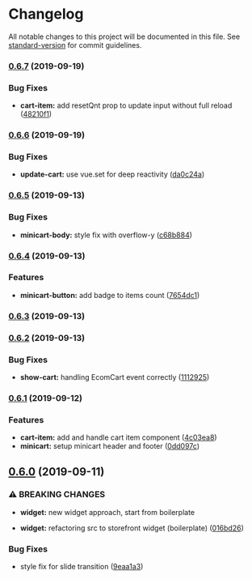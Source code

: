 # Changelog

All notable changes to this project will be documented in this file. See [standard-version](https://github.com/conventional-changelog/standard-version) for commit guidelines.

### [0.6.7](https://github.com/ecomclub/widget-minicart/compare/v0.6.6...v0.6.7) (2019-09-19)


### Bug Fixes

* **cart-item:** add resetQnt prop to update input without full reload ([48210f1](https://github.com/ecomclub/widget-minicart/commit/48210f1))

### [0.6.6](https://github.com/ecomclub/widget-minicart/compare/v0.6.5...v0.6.6) (2019-09-19)


### Bug Fixes

* **update-cart:** use vue.set for deep reactivity ([da0c24a](https://github.com/ecomclub/widget-minicart/commit/da0c24a))

### [0.6.5](https://github.com/ecomclub/widget-minicart/compare/v0.6.4...v0.6.5) (2019-09-13)


### Bug Fixes

* **minicart-body:** style fix with overflow-y ([c68b884](https://github.com/ecomclub/widget-minicart/commit/c68b884))

### [0.6.4](https://github.com/ecomclub/widget-minicart/compare/v0.6.3...v0.6.4) (2019-09-13)


### Features

* **minicart-button:** add badge to items count ([7654dc1](https://github.com/ecomclub/widget-minicart/commit/7654dc1))

### [0.6.3](https://github.com/ecomclub/widget-minicart/compare/v0.6.2...v0.6.3) (2019-09-13)

### [0.6.2](https://github.com/ecomclub/widget-minicart/compare/v0.6.1...v0.6.2) (2019-09-13)


### Bug Fixes

* **show-cart:** handling EcomCart event correctly ([1112925](https://github.com/ecomclub/widget-minicart/commit/1112925))

### [0.6.1](https://github.com/ecomclub/widget-minicart/compare/v0.6.0...v0.6.1) (2019-09-12)


### Features

* **cart-item:** add and handle cart item component ([4c03ea8](https://github.com/ecomclub/widget-minicart/commit/4c03ea8))
* **minicart:** setup minicart header and footer ([0dd097c](https://github.com/ecomclub/widget-minicart/commit/0dd097c))

## [0.6.0](https://github.com/ecomclub/widget-minicart/compare/v0.3.0...v0.6.0) (2019-09-11)


### ⚠ BREAKING CHANGES

* **widget:** new widget approach, start from boilerplate

* **widget:** refactoring src to storefront widget (boilerplate) ([016bd26](https://github.com/ecomclub/widget-minicart/commit/016bd26))


### Bug Fixes

* style fix for slide transition ([9eaa1a3](https://github.com/ecomclub/widget-minicart/commit/9eaa1a3))
